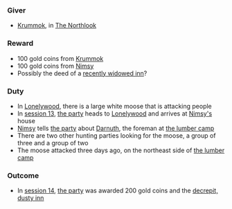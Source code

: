 ### Giver
- [Krummok](/pages/krummok), in [The Northlook](/pages/the-northlook)

### Reward
- 100 gold coins from [Krummok](/pages/krummok)
- 100 gold coins from [Nimsy](/pages/nimsy-huddle)
- Possibly the deed of a [recently widowed inn](/pages/ramshackle-inn)?

### Duty
- In [Lonelywood](/pages/lonelywood), there is a large white moose that is attacking people
- In [session 13](/pages/session-13), [the party](/pages/party) heads to [Lonelywood](/pages/lonelywood) and arrives at [Nimsy's](/pages/nimsy-huddle) house
- [Nimsy](/pages/nimsy-huddle) tells [the party](/pages/party) about [Darnuth](/pages/darnuth), the foreman at [the lumber camp](/pages/lumber-camp)
- There are two other hunting parties looking for the moose, a group of three and a group of two
- The moose attacked three days ago, on the northeast side of [the lumber camp](/pages/lumber-camp)

### Outcome
- In [session 14](/pages/session-14), [the party](/pages/party) was awarded 200 gold coins and the [decrepit, dusty inn](#ramshackle-inn)

